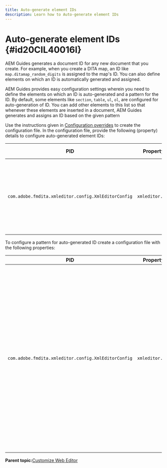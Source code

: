 ```yaml
---
title: Auto-generate element IDs
description: Learn how to Auto-generate element IDs
---
```


# Auto-generate element IDs {#id20CIL40016I}

AEM Guides generates a document ID for any new document that you create. For example, when you create a DITA map, an ID like `map.ditamap_random_digits` is assigned to the map's ID. You can also define elements on which an ID is automatically generated and assigned.

AEM Guides provides easy configuration settings wherein you need to define the elements on which an ID is auto-generated and a pattern for the ID. By default, some elements like `section`, `table`, `ul`, `ol`, are configured for auto-generation of ID. You can add other elements to this list so that whenever these elements are inserted in a document, AEM Guides generates and assigns an ID based on the given pattern

Use the instructions given in [Configuration overrides](download-install-additional-config-override.md#) to create the configuration file. In the configuration file, provide the following \(property\) details to configure auto-generated element IDs:

|PID|Property Key|Property Value|
|---|------------|--------------|
|`com.adobe.fmdita.xmleditor.config.XmlEditorConfig`|`xmleditor.classes`|Specify a comma separated list of elements. <br> **Default value**: `"topic, section, table, simpletable, fig, image, ul, ol"`|

To configure a pattern for auto-generated ID create a configuration file with the following properties:

|PID|Property Key|Property Value|
|---|------------|--------------|
|`com.adobe.fmdita.xmleditor.config.XmlEditorConfig`|`xmleditor.pattern`|The default value for this field is set to `${elementName}_${id}`. The `${elementName}` value is replaced with the name of the element. The `${id}` variable generates sequential number for the element. For example, if you assign the paragraph element to have auto-generated IDs, then the first paragraph in the topic or document will get an ID like p\_1, the next paragraph will get p\_2, and so on. However, in a different document, the ID generation process restarts. This means that in a different document, IDs like p\_1 and p\_2 can be assigned to paragraph elements. **Default value**: ``${elementName}_${id}``|

**Parent topic:**[Customize Web Editor](conf-web-editor.md)

